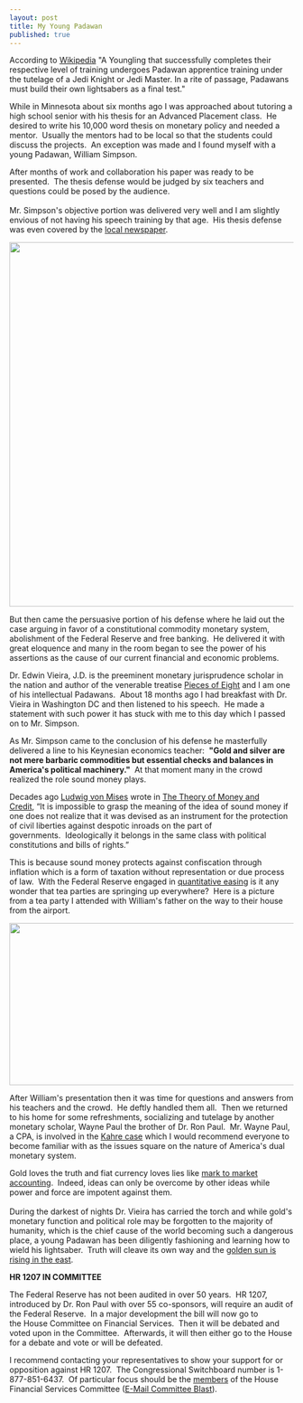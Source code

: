 ```yaml
---
layout: post
title: My Young Padawan
published: true
---
```

<p>According to <a href="http://en.wikipedia.org/wiki/Jedi" target="_blank">Wikipedia</a> "A Youngling that successfully completes their respective level of training undergoes Padawan apprentice training under the tutelage of a Jedi Knight or Jedi Master. In a rite of passage, Padawans must build their own lightsabers as a final test."</p>
<p>While in Minnesota about six months ago I was approached about tutoring a high school senior with his thesis for an Advanced Placement class.  He desired to write his 10,000 word thesis on monetary policy and needed a mentor.  Usually the mentors had to be local so that the students could discuss the projects.  An exception was made and I found myself with a young Padawan, William Simpson.</p>
<p>After months of work and collaboration his paper was ready to be presented.  The thesis defense would be judged by six teachers and questions could be posed by the audience.  <br/><br/>Mr. Simpson's objective portion was delivered very well and I am slightly envious of not having his speech training by that age.  His thesis defense was even covered by the <a href="http://www.runtogold.com/images/William-Simpson-Thesis.pdf" target="_blank">local newspaper</a>.</p>
<p><a href="http://www.runtogold.com" target="_blank"><img class="aligncenter" title="William Simpson defends thesis" src="{{ site.baseurl }}/images/William-Simpson-Thesis.jpg" alt="" width="600" height="645" /></a></p>
<p>But then came the persuasive portion of his defense where he laid out the case arguing in favor of a constitutional commodity monetary system, abolishment of the Federal Reserve and free banking.  He delivered it with great eloquence and many in the room began to see the power of his assertions as the cause of our current financial and economic problems.</p>
<p>Dr. Edwin Vieira, J.D. is the preeminent monetary jurisprudence scholar in the nation and author of the venerable treatise <a href="https://www.amazon.com/dp/0967175917?tag=run07-20&amp;camp=0&amp;creative=0&amp;linkCode=as4&amp;creativeASIN=0967175917&amp;adid=1BARRTDF4KXQQKZF3Y4C&amp;" target="_blank">Pieces of Eight</a> and I am one of his intellectual Padawans.  About 18 months ago I had breakfast with Dr. Vieira in Washington DC and then listened to his speech.  He made a statement with such power it has stuck with me to this day which I passed on to Mr. Simpson.</p>
<p>As Mr. Simpson came to the conclusion of his defense he masterfully delivered a line to his Keynesian economics teacher:  <strong>"Gold and silver are not mere barbaric commodities but essential checks and balances in America's political machinery."</strong>  At that moment many in the crowd realized the role sound money plays.</p>
<p>Decades ago <a href="http://mises.org/story/2276" target="_blank">Ludwig von Mises</a> wrote in <a href="https://www.amazon.com/dp/0913966703?tag=run07-20&amp;camp=0&amp;creative=0&amp;linkCode=as4&amp;creativeASIN=0913966703&amp;adid=1WVK6N6PS2HTEJ0Z52CF&amp;" target="_blank">The Theory of Money and Credit</a>, “It is impossible to grasp the meaning of the idea of sound money if one does not realize that it was <strong><span style="font-weight: normal;">devised as an instrument for the protection of civil liberties against despotic inroads on the part of governments.</span></strong><strong><span style="font-weight: normal;">  Ideologically it belongs in the same class with political constitutions and bills of rights</span></strong>.”</p>
<p>This is because sound money protects against confiscation through inflation which is a form of taxation without representation or due process of law.  With the Federal Reserve engaged in <a href="http://www.runtogold.com/2009/03/federal-reserve-will-fail-with-quantitative-easing/" target="_blank">quantitative easing</a> is it any wonder that tea parties are springing up everywhere?  Here is a picture from a tea party I attended with William's father on the way to their house from the airport.</p>
<p style="text-align: center;"><a href="http://www.runtogold.com" target="_blank"><img class="aligncenter" title="Real Pirates Are In Washington" src="{{ site.baseurl }}/images/Real-Pirates.jpg" alt="" width="512" height="287" /></a></p>
<p>After William's presentation then it was time for questions and answers from his teachers and the crowd.  He deftly handled them all.  Then we returned to his home for some refreshments, socializing and tutelage by another monetary scholar, Wayne Paul the brother of Dr. Ron Paul.  Mr. Wayne Paul, a CPA, is involved in the <a href="http://www.liberty-watch.com/volume03/issue08/coverstory.php" target="_blank">Kahre case</a> which I would recommend everyone to become familiar with as the issues square on the nature of America's dual monetary system.</p>
<p>Gold loves the truth and fiat currency loves lies like <a href="http://www.runtogold.com/2009/04/fair-value-lying/" target="_blank">mark to market accounting</a>.  Indeed, ideas can only be overcome by other ideas while power and force are impotent against them.  <br/><br/>During the darkest of nights Dr. Vieira has carried the torch and while gold's monetary function and political role may be forgotten to the majority of humanity, which is the chief cause of the world becoming such a dangerous place, a young Padawan has been diligently fashioning and learning how to wield his lightsaber.  Truth will cleave its own way and the <a href="http://www.mydigitalfc.com/news/india-and-china-want-imf-sell-its-100b-gold-897" target="_blank">golden sun is rising in the east</a>.</p>
<p><strong>HR 1207 IN COMMITTEE</strong></p>
<p>The Federal Reserve has not been audited in over 50 years.  HR 1207, introduced by Dr. Ron Paul with over 55 co-sponsors, will require an audit of the Federal Reserve.  In a major development the bill will now go to the House Committee on Financial Services.  Then it will be debated and voted upon in the Committee.  Afterwards, it will then either go to the House for a debate and vote or will be defeated.</p>
<p>I recommend contacting your representatives to show your support for or opposition against HR 1207.  The Congressional Switchboard number is 1-877-851-6437.  Of particular focus should be the <a href="http://financialservices.house.gov/who.html" target="_blank">members</a> of the House Financial Services Committee (<a href="http://financialservices.house.gov/contact.html" target="_blank">E-Mail Committee Blast</a>).</p>
